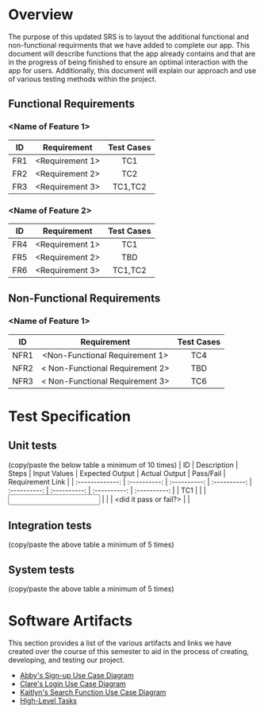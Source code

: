 # Overview

The purpose of this updated SRS is to layout the additional functional and non-functional requirments that we have added to complete our app. This document will describe functions that the app already contains and that are in the progress of being finished to ensure an optimal interaction with the app for users. Additionally, this document will explain our approach and use of various testing methods within the project. 

## Functional Requirements

### <Name of Feature 1>
| ID | Requirement | Test Cases |
| :-------------: | :----------: | :----------: |
| FR1 | <Requirement 1> | TC1 |
| FR2 | <Requirement 2> | TC2 |
| FR3 | <Requirement 3> | TC1,TC2 |

### <Name of Feature 2>
| ID | Requirement | Test Cases |
| :-------------: | :----------: | :----------: |
| FR4 | <Requirement 1> | TC1 |
| FR5 | <Requirement 2> | TBD |
| FR6 | <Requirement 3> | TC1,TC2 |

## Non-Functional Requirements

### <Name of Feature 1>
| ID | Requirement | Test Cases |
| :-------------: | :----------: | :----------: |
| NFR1 | <Non-Functional Requirement 1> | TC4 |
| NFR2 | < Non-Functional Requirement 2> | TBD |
| NFR3 | < Non-Functional Requirement 3> | TC6 |

# Test Specification
<Description of what this section is>

## Unit tests
(copy/paste the below table a minimum of 10 times)
| ID | Description | Steps | Input Values | Expected Output | Actual Output
| Pass/Fail | Requirement Link |
| :-------------: | :----------: | :----------: | :----------: | :----------:
| :----------: | :----------: | :----------: |
| TC1 | <TC1 description> | <steps to execute TC1> | <input values to this
test case> | <expected output as a result of test case> | <actual output of
test case> | <did it pass or fail?> | <requirement IDs this test case is
linked to> |

## Integration tests
(copy/paste the above table a minimum of 5 times)

## System tests
(copy/paste the above table a minimum of 5 times)

# Software Artifacts
This section provides a list of the various artifacts and links we have created over the course of this semester to aid in the process of creating, developing, and testing our project.

* [Abby's Sign-up Use Case Diagram](https://github.com/abbybowerman/GVSU-CIS350-Brewing-Java/blob/master/artifacts/use_case_diagrams/SignupUseCase.pdf)
* [Clare's Login Use Case Diagram](https://github.com/abbybowerman/GVSU-CIS350-Brewing-Java/blob/master/artifacts/use_case_diagrams/use-case_diagram_log-in.pdf)
* [Kaitlyn's Search Function Use Case Diagram](https://github.com/abbybowerman/GVSU-CIS350-Brewing-Java/blob/master/artifacts/use_case_diagrams/Search%20Function%20Use%20Case%20Diagram.pdf)
* [High-Level Tasks](https://github.com/abbybowerman/GVSU-CIS350-Brewing-Java/blob/master/docs/High-Level-Tasks.md)